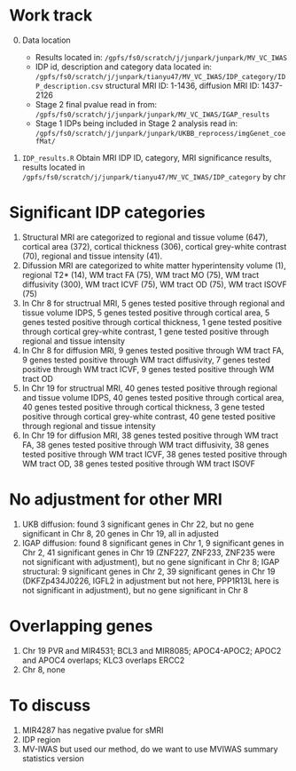 # Work track
0. Data location
   * Results located in: `/gpfs/fs0/scratch/j/junpark/junpark/MV_VC_IWAS`
   * IDP id, description and category data located in: `/gpfs/fs0/scratch/j/junpark/tianyu47/MV_VC_IWAS/IDP_category/IDP_description.csv`
     structural MRI ID: 1-1436, diffusion MRI ID: 1437-2126
   * Stage 2 final pvalue read in from: `/gpfs/fs0/scratch/j/junpark/junpark/MV_VC_IWAS/IGAP_results`
   * Stage 1 IDPs being included in Stage 2 analysis read in: `/gpfs/fs0/scratch/j/junpark/junpark/UKBB_reprocess/imgGenet_coefMat/`

1. `IDP_results.R`
   Obtain MRI IDP ID, category, MRI significance results, results located in `/gpfs/fs0/scratch/j/junpark/tianyu47/MV_VC_IWAS/IDP_category` by chr

# Significant IDP categories
1. Structural MRI are categorized to regional and tissue volume (647), cortical area (372), cortical thickness (306), cortical grey-white contrast (70), regional and tissue intensity (41).
2. Difussion MRI are categorized to white matter hyperintensity volume (1), regional T2* (14), WM tract FA (75), WM tract MO (75), WM tract diffusivity (300), WM tract ICVF (75), WM tract OD (75), WM tract ISOVF (75)
3. In Chr 8 for structrual MRI, 5 genes tested positive through regional and tissue volume IDPS, 5 genes tested positive through cortical area, 5 genes tested positive through  cortical thickness, 1 gene tested positive through cortical grey-white contrast, 1 gene tested positive through regional and tissue intensity
4. In Chr 8 for diffusion MRI, 9 genes tested positive through WM tract FA, 9 genes tested positive through WM tract diffusivity, 7 genes tested positive through WM tract ICVF, 9 genes tested positive through WM tract OD
5. In Chr 19 for structrual MRI, 40 genes tested positive through regional and tissue volume IDPS, 40 genes tested positive through cortical area, 40 genes tested positive through  cortical thickness, 3 gene tested positive through cortical grey-white contrast, 40 gene tested positive through regional and tissue intensity
6. In Chr 19 for diffusion MRI, 38 genes tested positive through WM tract FA, 38 genes tested positive through WM tract diffusivity, 38 genes tested positive through WM tract ICVF, 38 genes tested positive through WM tract OD, 38 genes tested positive through WM tract ISOVF

# No adjustment for other MRI
1. UKB diffusion: found 3 significant genes in Chr 22, but no gene significant in Chr 8, 20 genes in Chr 19, all in adjusted
2. IGAP diffusion: found 8 significant genes in Chr 1, 9 significant genes in Chr 2, 41 significant genes in Chr 19 (ZNF227, ZNF233, ZNF235 were not significant with adjustment), but no gene significant in Chr 8; IGAP structural: 9 significant genes in Chr 2, 39 significant genes in Chr 19 (DKFZp434J0226, IGFL2 in adjustment but not here, PPP1R13L here is not significant in adjustment), but no gene significant in Chr 8

# Overlapping genes
1. Chr 19 PVR and MIR4531; BCL3 and MIR8085; APOC4-APOC2; APOC2 and APOC4 overlaps; KLC3 overlaps ERCC2
2. Chr 8, none

# To discuss
1. MIR4287 has negative pvalue for sMRI
2. IDP region
3. MV-IWAS but used our method, do we want to use MVIWAS summary statistics version
